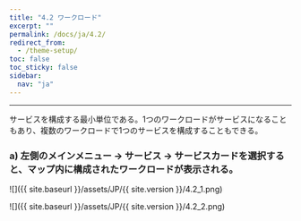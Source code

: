 ```yaml
---
title: "4.2 ワークロード"
excerpt: ""
permalink: /docs/ja/4.2/
redirect_from:
  - /theme-setup/
toc: false
toc_sticky: false
sidebar:
  nav: "ja"
---
```


---
サービスを構成する最小単位である。1つのワークロードがサービスになることもあり、複数のワークロードで1つのサービスを構成することもできる。

### a\) 左側のメインメニュー → サービス → サービスカードを選択すると、マップ内に構成されたワークロードが表示される。
![]({{ site.baseurl }}/assets/JP/{{ site.version }}/4.2_1.png)

![]({{ site.baseurl }}/assets/JP/{{ site.version }}/4.2_2.png)

